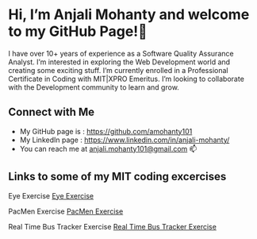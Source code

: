 #  Hi, I’m Anjali Mohanty and welcome to my GitHub Page!👋

I have over 10+ years of experience as a Software Quality Assurance Analyst. I’m interested in exploring the Web Development world and creating some exciting stuff.
I’m currently enrolled in a Professional Certificate in Coding with MIT|XPRO Emeritus. I’m looking to collaborate with the Development community to learn and grow.

## Connect with Me
- My GitHub page is :  https://github.com/amohanty101
- My LinkedIn page :   https://www.linkedin.com/in/anjali-mohanty/
- You can reach me at anjali.mohanty101@gmail.com 📫

## Links to some of my MIT coding excercises
 
 Eye Exercise
<a href ="https://amohanty101.github.io/Eye-Movement-Excercise/">Eye Exercise</a>

PacMen Exercise
<a href ="https://amohanty101.github.io/PacMen-Exercise/">PacMen Exercise</a>
 
 Real Time Bus Tracker Exercise
<a href = "https://amohanty101.github.io/Real-Time-Bus-Tracker/">Real Time Bus Tracker Exercise</a>


<!---
amohanty101/amohanty101 is a ✨ special ✨ repository because its `README.md` (this file) appears on your GitHub profile.
You can click the Preview link to take a look at your changes.
--->
